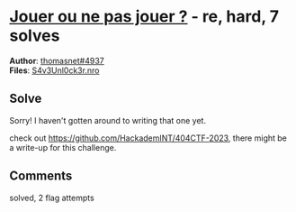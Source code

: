 [Jouer ou ne pas jouer ?](challenge_files/README.md) - re, hard, 7 solves
===

**Author**: [thomasnet#4937](https://github.com/toyohr)    
**Files**: [S4v3Unl0ck3r.nro](https://www.narthorn.com/ctf/404CTF-2023/challenge_files/R%C3%A9tro-ing%C3%A9nierie/Jouer%20ou%20ne%20pas%20jouer%20%3F/S4v3Unl0ck3r.nro)

## Solve

Sorry! I haven't gotten around to writing that one yet.

check out https://github.com/HackademINT/404CTF-2023, there might be a write-up for this challenge.

## Comments

solved, 2 flag attempts
